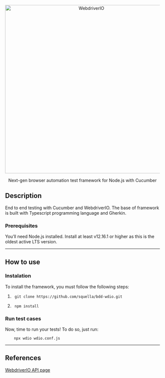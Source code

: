 <p align="center">
    <a href="https://webdriver.io/">
        <img alt="WebdriverIO" src="http://www.christian-bromann.com/wdio.png" width="546">
    </a>
</p>

<p align="center">
Next-gen browser automation test framework for Node.js with Cucumber
</p>

## Description

End to end testing with Cucumber and WebdriverIO. The base of framework is built with Typescript programming language and Gherkin.

### Prerequisites

You’ll need Node.js installed. Install at least v12.16.1 or higher as this is the oldest active LTS version.

--- 

## How to use 

### Instalation
To install the framework, you must follow the following steps:   

1. ``` 
    git clone https://github.com/squella/bdd-wdio.git
2. ```
    npm install
### Run test cases 

Now, time to run your tests!
To do so, just run:
```
    npx wdio wdio.conf.js
```
---

## References

[WebdriverIO API page](https://webdriver.io/docs/api.html)